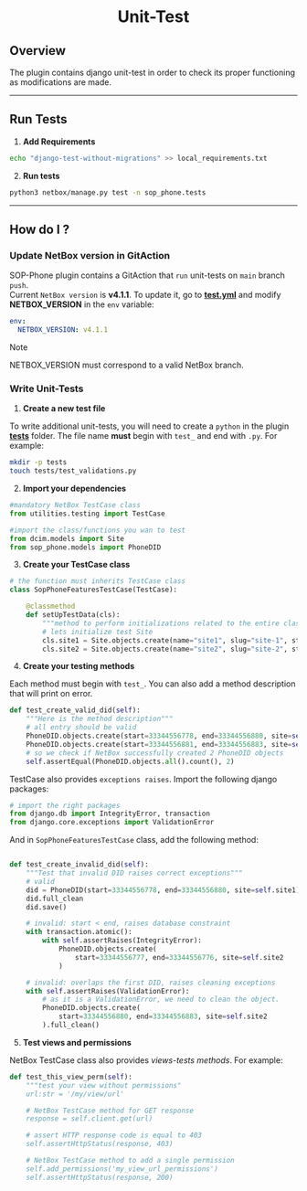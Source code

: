 <h1 align="center">
    Unit-Test<br>
</h1>

## Overview

The plugin contains django unit-test in order to check its proper functioning as modifications are made.

---

## Run Tests

1. **Add Requirements**

```bash
echo "django-test-without-migrations" >> local_requirements.txt
```

2. **Run tests**

```bash
python3 netbox/manage.py test -n sop_phone.tests
```

---

## How do I ?

### Update NetBox version in GitAction

SOP-Phone plugin contains a GitAction that `run` unit-tests on `main` branch `push`.<br>
Current `NetBox version` is **v4.1.1**. To update it, go to [**test.yml**](/.github/workflows/test.yml) and modify **NETBOX_VERSION** in the `env` variable:<br>

```yaml
env:
  NETBOX_VERSION: v4.1.1
```

> [!NOTE]
> NETBOX_VERSION must correspond to a valid NetBox branch.

### Write Unit-Tests

1. **Create a new test file**

To write additional unit-tests, you will need to create a `python` in the plugin [**tests**](/sop_phone/tests) folder. The file name **must** begin with `test_` and end with `.py`.
For example:

```bash
mkdir -p tests
touch tests/test_validations.py
```

2. **Import your dependencies**

```python
#mandatory NetBox TestCase class
from utilities.testing import TestCase

#import the class/functions you wan to test
from dcim.models import Site
from sop_phone.models import PhoneDID

```

3. **Create your TestCase class**

```python
# the function must inherits TestCase class
class SopPhoneFeaturesTestCase(TestCase):

    @classmethod
    def setUpTestData(cls):
        """method to perform initializations related to the entire class"""
        # lets initialize test Site
        cls.site1 = Site.objects.create(name="site1", slug="site-1", status="active")
        cls.site2 = Site.objects.create(name="site2", slug="site-2", status="inactive")

```

4. **Create your testing methods**

Each method must begin with `test_`. You can also add a method description that will print on error.

```python
def test_create_valid_did(self):
    """Here is the method description"""
    # all entry should be valid
    PhoneDID.objects.create(start=33344556778, end=33344556880, site=self.site1)
    PhoneDID.objects.create(start=33344556881, end=33344556883, site=self.site2)
    # so we check if NetBox successfully created 2 PhoneDID objects
    self.assertEqual(PhoneDID.objects.all().count(), 2)
```

TestCase also provides `exceptions raises`. Import the following django packages:

```python
# import the right packages
from django.db import IntegrityError, transaction
from django.core.exceptions import ValidationError
```

And in `SopPhoneFeaturesTestCase` class, add the following method:

```python

def test_create_invalid_did(self):
    """Test that invalid DID raises correct exceptions"""
    # valid
    did = PhoneDID(start=33344556778, end=33344556880, site=self.site1)
    did.full_clean
    did.save()

    # invalid: start < end, raises database constraint
    with transaction.atomic():
        with self.assertRaises(IntegrityError):
            PhoneDID.objects.create(
                start=33344556777, end=33344556776, site=self.site2
            )

    # invalid: overlaps the first DID, raises cleaning exceptions
    with self.assertRaises(ValidationError):
        # as it is a ValidationError, we need to clean the object.
        PhoneDID.objects.create(
            start=33344556880, end=33344556883, site=self.site2
        ).full_clean()
```

5. **Test views and permissions**

NetBox TestCase class also provides _views-tests methods_. For example:

```python
def test_this_view_perm(self):
    """test your view without permissions"
    url:str = '/my/view/url'

    # NetBox TestCase method for GET response
    response = self.client.get(url)

    # assert HTTP response code is equal to 403
    self.assertHttpStatus(response, 403)

    # NetBox TestCase method to add a single permission
    self.add_permissions('my_view_url_permissions')
    self.assertHttpStatus(response, 200)

```

